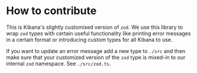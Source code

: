# How to contribute

This is Kibana's slightly customised version of `zod`. We use this library to wrap
`zod` types with certain useful functionality like printing error messages in a
certain format or introducing custom types for all Kibana to use.

If you want to update an error message add a new type to `./src` and then make
sure that your customized version of the `zod` type is mixed-in to our internal
`zod` namespace. See `./src/zod.ts`.
